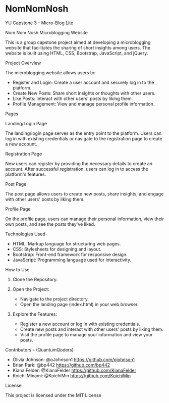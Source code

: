 # NomNomNosh
YU Capstone 3 - Micro-Blog Lite


Nom Nom Nosh
Microblogging Website

This is a group capstone project aimed at developing a microblogging website that facilitates the sharing of short insights among users. The website is built using HTML, CSS, Bootstrap, JavaScript, and jQuery.

Project Overview

The microblogging website allows users to:

- Register and Login: Create a user account and securely log in to the platform.
- Create New Posts: Share short insights or thoughts with other users.
- Like Posts:  Interact with other users' posts by liking them.
- Profile Management: View and manage personal profile information.

Pages

Landing/Login Page


The landing/login page serves as the entry point to the platform. Users can log in with existing credentials or navigate to the registration page to create a new account.

Registration Page


New users can register by providing the necessary details to create an account. After successful registration, users can log in to access the platform's features.

Post Page


The post page allows users to create new posts, share insights, and engage with other users' posts by liking them.

Profile Page


On the profile page, users can manage their personal information, view their own posts, and see the posts they've liked.


Technologies Used

- HTML:  Markup language for structuring web pages.
- CSS:  Stylesheets for designing and layout.
- Bootstrap:  Front-end framework for responsive design.
- JavaScript:  Programming language used for interactivity.


How to Use

1. Clone the Repository:

2. Open the Project:
   - Navigate to the project directory.
   - Open the landing page (index.html) in your web browser.

3. Explore the Features:
   - Register a new account or log in with existing credentials.
   - Create new posts and interact with other users' posts by liking them.
   - Visit the profile page to manage your information and view your posts.

Contributors – (QuantumQoders)

- Olivia Johnson:  @oJohnson1  https://github.com/ojohnson1
- Brian Park:  @bp442  https://github.com/bp442
- Kiana Felder:  @KianaFelder  https://github.com/KianaFelder
- Koichi Minami: @KoichiMin  https://github.com/KoichiMin


License

This project is licensed under the MIT License
